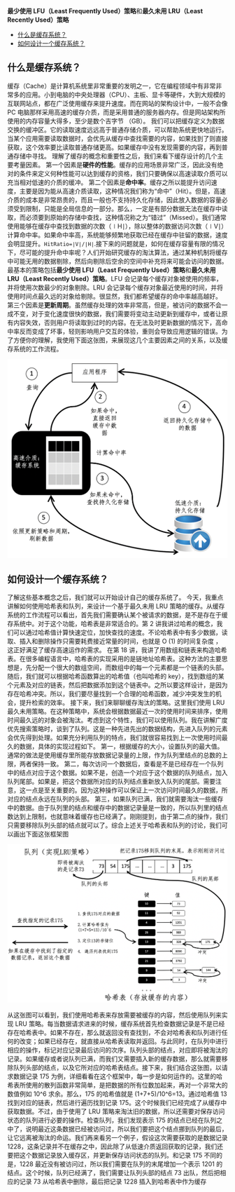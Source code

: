 **最少使用 LFU（Least Frequently Used）策略**和**最久未用 LRU（Least Recently Used）策略**


<!-- TOC -->

- [什么是缓存系统？](#什么是缓存系统)
- [如何设计一个缓存系统？](#如何设计一个缓存系统)

<!-- /TOC -->

## 什么是缓存系统？
缓存（Cache）是计算机系统里非常重要的发明之一，它在编程领域中有非常非常多的应用。小到电脑的中央处理器（CPU）、主板、显卡等硬件，大到大规模的互联网站点，都在广泛使用缓存来提升速度。而在网站的架构设计中，一般不会像 PC 电脑那样采用高速的缓存介质，而是采用普通的服务器内存。但是网站架构所使用的内存容量大得多，至少是数个吉字节 （GB）。
我们可以把缓存定义为数据交换的缓冲区。它的读取速度远远高于普通存储介质，可以帮助系统更快地运行。当某个应用需要读取数据时，会优先从缓存中查找需要的内容，如果找到了则直接获取，这个效率要比读取普通存储更高。如果缓存中没有发现需要的内容，再到普通存储中寻找。
理解了缓存的概念和重要性之后，我们来看下缓存设计的几个主要考量因素。
第一个因素是**硬件的性能**。缓存的应用场景非常广泛，因此没有绝对的条件来定义何种性能可以达到缓存的资格，我们只要确保以高速读取介质可以充当相对低速的介质的缓冲。
第二个因素是**命中率**。缓存之所以能提升访问速度，主要是因为能从高速介质读取，这种情况我们称为“命中”（Hit）。但是，高速介质的成本是非常昂贵的，而且一般也不支持持久化存储，因此放入数据的容量必须受到限制，只能是全局信息的一部分。那么，一定是有部分数据无法在缓存中读取，而必须要到原始的存储中查找，这种情况称之为“错过”（Missed）。我们通常使用能够在缓存中查找到数据的次数（∣H∣），除以整体的数据访问次数（∣V∣）计算命中率。如果命中率高，系统能够频繁地获取已经在缓存中驻留的数据，速度会明显提升。`HitRatio=∣V∣/∣H∣`.
​接下来的问题就是，如何在缓存容量有限的情况下，尽可能的提升命中率呢？人们开始研究缓存的淘汰算法，通过某种机制将缓存中可能无用的数据剔除，然后向剔除后空余的空间中补充将来可能会访问的数据。最基本的策略包括**最少使用 LFU（Least Frequently Used）策略**和**最久未用 LRU（Least Recently Used）策略**。LFU 会记录每个缓存对象被使用的频率，并将使用次数最少的对象剔除。LRU 会记录每个缓存对象最近使用的时间，并将使用时间点最久远的对象给剔除。很显然，我们都希望缓存的命中率越高越好。
第三个因素是**更新周期**。虽然缓存处理的效率非常高，但是，被访问的数据不会一成不变，对于变化速度很快的数据，我们需要将变动主动更新到缓存中，或者让原有内容失效，否则用户将读取到过时的内容。在无法及时更新数据的情况下，高命中率反而变成了坏事，轻则影响用户交互的体验，重则会导致应用逻辑的错误。为了方便你的理解，我使用下面这张图，来展现这几个主要因素之间的关系，以及缓存系统的工作流程。

![](./picture/缓存系统1.png)

## 如何设计一个缓存系统？
了解这些基本概念之后，我们就可以开始设计自己的缓存系统了。
今天，我重点讲解如何使用哈希表和队列，来设计一个基于最久未用 LRU 策略的缓存。从缓存系统的工作流程可以看出，首先我们需要确认某个被请求的数据，是不是存在于缓存系统中。对于这个功能，哈希表是非常适合的。第 2 讲我讲过哈希的概念，我们可以通过哈希值计算快速定位，加快查找的速度。不论哈希表中有多少数据，读取、插入和删除操作只需要耗费接近常量的时间，也就是 O (1) 的时间复杂度 ，这正好满足了缓存高速运作的需求。
在第 18 讲，我讲了用数组和链表来构造哈希表。在很多编程语言中，哈希表的实现采用的是链地址哈希表。这种方法的主要思想是，先分配一个很大的数组空间，而数组中的每一个元素都是一个链表的头部。随后，我们就可以根据哈希函数算出的哈希值（也叫哈希的 key），找到数组的某个元素及对应的链表，然后把数据添加到这个链表中。之所以要这样设计，是因为存在哈希冲突。所以，我们要尽量找到一个合理的哈希函数，减少冲突发生的机会，提升检索的效率。
接下来，我们来聊聊缓存淘汰的策略。这里我们使用 LRU 最久未用策略。在这种策略中，系统会根据数据最近一次的使用时间来排序，使用时间最久远的对象会被淘汰。考虑到这个特性，我们可以使用队列。我在讲解广度优先搜索策略时，谈到了队列。这是一种先进先出的数据结构，先进入队列的元素会优先得到处理。如果充分利用队列的特点，我们就很容易找到上一次使用时间最久的数据，具体的实现过程如下。
第一，根据缓存的大小，设置队列的最大值。通常的做法是使用缓存里所能存放数据记录量的上限，作为队列里结点的总数的上限，两者保持一致。
第二，每次访问一个数据后，查看是不是已经存在一个队列中的结点对应于这个数据。如果不是，创造一个对应于这个数据的队列结点，加入队列尾部。如果是，把这个数据所对应的队列结点重新放入队列的尾部。需要注意，这一点是至关重要的。因为这种操作可以保证上一次访问时间最久的数据，所对应的结点永远在队列的头部。
第三，如果队列已满，我们就需要淘汰一些缓存中的数据。由于队列里的结点和缓存中的数据记录量是一致的，所以队列里的结点数达到上限制，也就意味着缓存也已经满了。刚刚提到，由于第二点的操作，我们只需要移除队列头部的结点就可以了。综合上述关于哈希表和队列的讨论，我们可以画出下面这张框架图

![ss](./picture/缓存系统2.png)

从这张图可以看到，我们使用哈希表来存放需要被缓存的内容，然后使用队列来实现 LRU 策略。每当数据请求进来的时候，缓存系统首先检查数据记录是不是已经存在哈希表中。如果不存在，那么就返回没有查找到，不会对哈希表和队列进行任何的改变；如果已经存在，就直接从哈希表读取并返回。与此同时，在队列中进行相应的操作，标记对应记录最后访问的次序。队列头部的结点，对应即将被淘汰的记录。如果缓存或者说队列已满，而我们又需要插入新的缓存数据，那么就需要移除队列头部的结点，以及它所对应的哈希表结点。接下来，我们结合这张图，以请求数据记录 175 为例，详细看看在这个框架中，每一步是如何运作的。这里的哈希表所使用的散列函数非常简单，是把数据的所有位数加起来，再对一个非常大的数值例如 10^6 求余。那么，175 的哈希值就是 (1+7+5)/10^6=13。通过哈希值 13 找到对应的链表，然后进行遍历找到记录 175。这个时候我们已经完成了从缓存中获取数据。不过，由于使用了 LRU 策略来淘汰旧的数据，所以还需要对保存访问状态的队列进行必要的操作。检查队列，我们发现表示 175 的结点已经在队列之中了，说明最近这条数据已经被访问过，所以我们要把这个结点挪到队列的最后，让它远离被淘汰的命运。我们再来看另一个例子，假设这次需要获取的是数据记录 1228，这条记录并不在缓存之中，因此除了从低速介质返回获取的记录，我们还要把这个数据记录放入缓存区，并更新保存访问状态的队列。和记录 175 不同的是，1228 最近没有被访问过，所以我们需要在队列的末尾增加一个表示 1201 的结点。这个时候，队列已经满了，我们需要让队列头部的结点 73 出队，然后把相应的记录 73 从哈希表中删除，最后把记录 1228 插入到哈希表中作为缓存